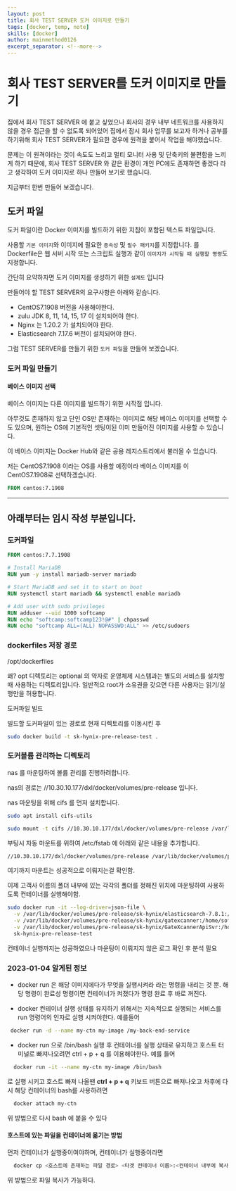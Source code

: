 ```yaml
---
layout: post
title: 회사 TEST SERVER 도커 이미지로 만들기
tags: [docker, temp, note]
skills: [docker]
author: mainmethod0126
excerpt_separator: <!--more-->
---
```


# 회사 TEST SERVER를 도커 이미지로 만들기

집에서 회사 TEST SERVER 에 붙고 싶었으나 회사의 경우 내부 네트워크를 사용하지 않을 경우 접근을 할 수 없도록 되어있어 집에서 잠시 회사 업무를 보고자 하거나 공부를 하기위해 회사 TEST SERVER가 필요한 경우에 원격을 붙어서 작업을 해야했습니다.

문제는 이 원격이라는 것이 속도도 느리고 멀티 모니터 사용 및 단축키의 불편함을 느끼게 하기 때문에, 회사 TEST SERVER 와 같은 환경이 개인 PC에도 존재하면 좋겠다 라고 생각하여 도커 이미지로 하나 만들어 보기로 했습니다.

지금부터 한번 만들어 보겠습니다.

## 도커 파일

도커 파일이란 Docker 이미지를 빌드하기 위한 지침이 포함된 텍스트 파일입니다.

사용할 `기본 이미지`와 이미지에 필요한 `종속성` 및 `필수 패키지`를 지정합니다.
 를
Dockerfile은 웹 서버 시작 또는 스크립트 실행과 같이 `이미지가 시작될 때 실행할 명령`도 지정합니다.

간단히 요약하자면 도커 이미지를 생성하기 위한 `설계도` 입니다

만들어야 할 TEST SERVER의 요구사항은 아래와 같습니다.

- CentOS7.1908 버전을 사용해야한다.
- zulu JDK 8, 11, 14, 15, 17 이 설치되어야 한다.
- Nginx 는 1.20.2 가 설치되어야 한다.
- Elasticsearch 7.17.6 버전이 설치되어야 한다.

그럼 TEST SERVER를 만들기 위한 `도커 파일`을 만들어 보겠습니다.

### 도커 파일 만들기

#### 베이스 이미지 선택

베이스 이미지는 다른 이미지를 빌드하기 위한 시작점 입니다.

아무것도 존재하지 않고 단인 OS만 존재하는 이미지로 해당 베이스 이미지를 선택할 수도 있으며,
원하는 OS에 기본적인 셋팅이된 이미 만들어진 이미지를 사용할 수 있습니다.

이 베이스 이미지는 Docker Hub와 같은 공용 레지스트리에서 불러올 수 있습니다.

저는 CentOS7.1908 이라는 OS를 사용할 예정이라 베이스 이미지를 이 CentOS7.1908로 선택하겠습니다.

```dockerfile
FROM centos:7.1908
```

---
## 아래부터는 임시 작성 부분입니다.


### 도커파일

```dockerfile
FROM centos:7.7.1908

# Install MariaDB
RUN yum -y install mariadb-server mariadb

# Start MariaDB and set it to start on boot
RUN systemctl start mariadb && systemctl enable mariadb

# Add user with sudo privileges
RUN adduser --uid 1000 softcamp
RUN echo "softcamp:softcamp123!@#" | chpasswd
RUN echo "softcamp ALL=(ALL) NOPASSWD:ALL" >> /etc/sudoers
```

### dockerfiles 저장 경로

/opt/dockerfiles

왜? opt 디렉토리는 optional 의 약자로 운영체제 시스템과는 별도의 서비스를 설치할때 사용하는 디렉토리입니다.
일반적으 root가 소유권을 갖으면 다른 사용자는 읽기/실행만을 허용합니다.

도커파일 빌드

빌드할 도커파일이 있는 경로로 현재 디렉토리를 이동시킨 후

```bash
sudo docker build -t sk-hynix-pre-release-test .
```


### 도커볼륨 관리하는 디렉토리

nas 를 마운팅하여 볼륨 관리를 진행하려합니다.

nas의 경로는 //10.30.10.177/dxl/docker/volumes/pre-release 입니다.

nas 마운팅을 위해 cifs 를 먼저 설치합니다.

```bash
sudo apt install cifs-utils
```

```bash
sudo mount -t cifs //10.30.10.177/dxl/docker/volumes/pre-release /var/lib/docker/volumes
```

부팅시 자동 마운트를 위하여 /etc/fstab 에 아래와 같은 내용을 추가합니다.

```bash
//10.30.10.177/dxl/docker/volumes/pre-release /var/lib/docker/volumes/pre-release cifs 0 0
```

여기까지 마운트는 성공적으로 이뤄지는걸 확인함.

이제 고객사 이름의 폴더 내부에 있는 각각의 폴더를 정해진 위치에 마운팅하여 사용하도록 컨테이너를 실행해야함.

```bash
sudo docker run -it --log-driver=json-file \
  -v /var/lib/docker/volumes/pre-release/sk-hynix/elasticsearch-7.8.1:/home/softcamp/elasticsearch-7.8.1 \
  -v /var/lib/docker/volumes/pre-release/sk-hynix/gatexcanner:/home/softcamp/GateXcanner \
  -v /var/lib/docker/volumes/pre-release/sk-hynix/GateXcannerApiSvr:/home/softcamp/GateXcannerApiSvr \
  sk-hynix-pre-release-test
```

컨테이너 실행까지는 성공하였으나 마운팅이 이뤄지지 않은 로그 확인 후 분석 필요

### 2023-01-04 알게된 정보

- docker run 은 해당 이미지에다가 무엇을 실행시켜라 라는 명령을 내리는 것 뿐. 해당 명령이 완료성 명령이면 컨테이너가 켜졌다가 명령 완료 후 바로 꺼진다.

- docker 컨테이너 실행 상태를 유지하기 위해서는 지속적으로 실행되는 서비스를 run 명령어의 인자로 실행 시켜야한다.
예를들어

```bash
 docker run -d --name my-ctn my-image /my-back-end-service
```

- docker run 으로 /bin/bash 실행 후 컨테이너를 실행 상태로 유지하고 호스트 터미널로 빠져나오려면 ctrl + p + q 를 이용해야한다.
예를 들어

```bash
  docker run -it --name my-ctn my-image /bin/bash
```

로 실행 시키고 호스트 빠져 나올땐
**ctrl + p + q** 키보드 버튼으로 빠져나오고
차후에 다시 해당 컨테이너의 bash를 사용하려면

```bash
  docker attach my-ctn
```

위 방법으로 다시 bash 에 붙을 수 있다

#### 호스트에 있는 파일을 컨테이너에 옮기는 방법

먼저 컨테이너가 실행중이여야하며, 컨테이너가 실행중이라면

```bash
  docker cp <호스트에 존재하는 파일 경로> <타겟 컨테이너 이름>:<컨테이너 내부에 복사된 파일이 위치할 경로>
```

위 방법으로 파일 복사가 가능하다.